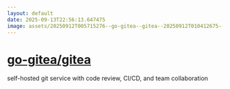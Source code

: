 ```yaml
---
layout: default
date: 2025-09-13T22:56:13.647475
image: assets/20250912T005715276--go-gitea--gitea--20250912T010412675--cropped.png
---
```


# [go-gitea/gitea](https://github.com/go-gitea/gitea)

self-hosted git service with code review, CI/CD, and team collaboration
